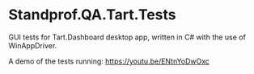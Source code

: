 # Standprof.QA.Tart.Tests
GUI tests for Tart.Dashboard desktop app, written in C# with the use of WinAppDriver.

A demo of the tests running: https://youtu.be/ENtnYoDwOxc
